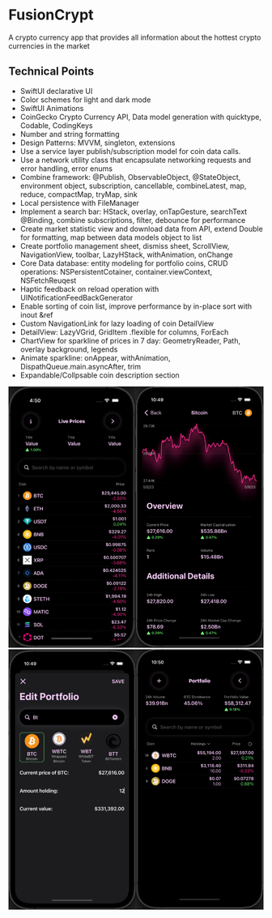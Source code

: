 # FusionCrypt

A crypto currency app that provides all information about the hottest crypto currencies in the market

## Technical Points

- SwiftUI declarative UI
- Color schemes for light and dark mode
- SwiftUI Animations
- CoinGecko Crypto Currency API, Data model generation with quicktype, Codable, CodingKeys
- Number and string formatting
- Design Patterns: MVVM, singleton, extensions
- Use a service layer publish/subscription model for coin data calls.
- Use a network utility class that encapsulate networking requests and error handling, error enums
- Combine framework: @Publish, ObservableObject, @StateObject, environment object, subscription, cancellable, combineLatest, map, reduce, compactMap, tryMap, sink
- Local persistence with FileManager
- Implement a search bar: HStack, overlay, onTapGesture, searchText @Binding, combine subscriptions, filter, debounce for performance
- Create market statistic view and download data from API, extend Double for formatting, map between data models object to list
- Create portfolio management sheet, dismiss sheet, ScrollView, NavigationView, toolbar, LazyHStack, withAnimation, onChange
- Core Data database: entity modeling for portfolio coins, CRUD operations: NSPersistentCotainer, container.viewContext, NSFetchReuqest
- Haptic feedback on reload operation with UINotificationFeedBackGenerator
- Enable sorting of coin list, improve performance by in-place sort with inout &ref
- Custom NavigationLink for lazy loading of coin DetailView
- DetailView: LazyVGrid, GridItem .flexible for columns, ForEach
- ChartView for sparkline of prices in 7 day: GeometryReader, Path, overlay background, legends
- Animate sparkline: onAppear, withAnimation, DispathQueue.main.asyncAfter, trim
- Expandable/Collpsable coin description section

![CoinInfo](docs/0-1.png)
![EditPortfolio](docs/2-3.png)

